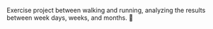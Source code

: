 Exercise project between walking and running, analyzing the results between week days, weeks, and months.
💪
